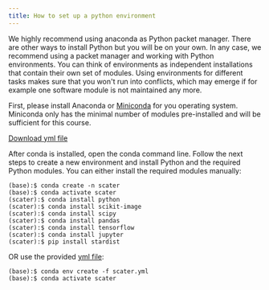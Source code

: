 ```yaml
---
title: How to set up a python environment
---
```

We highly recommend using anaconda as Python packet manager. There are other ways to install Python but you will be on your own. In any case, we recommend using a packet manager and working with Python environments. You can think of environments as independent installations that contain their own set of modules. Using environments for different tasks makes sure that you won't run into conflicts, which may emerge if for example one software module is not maintained any more.

First, please install Anaconda or [Miniconda](https://docs.conda.io/en/latest/miniconda.html) for you operating system. Miniconda only has the minimal number of modules pre-installed and will be sufficient for this course.

<a class="btn btn-primary" role="button" href="https://github.com/IES-HelmholtzZentrumMunchen/single-cell-analysis-course-2021/raw/master/notebooks/scater.yml">
  Download yml file
</a>

After conda is installed, open the conda command line. Follow the next steps to create a new environment and install Python and the required Python modules. You can either install the required modules manually:
```
(base):$ conda create -n scater
(base):$ conda activate scater
(scater):$ conda install python
(scater):$ conda install scikit-image
(scater):$ conda install scipy
(scater):$ conda install pandas
(scater):$ conda install tensorflow
(scater):$ conda install jupyter
(scater):$ pip install stardist
```
OR use the provided [yml file]("https://github.com/IES-HelmholtzZentrumMunchen/single-cell-analysis-course-2021/raw/master/notebooks/scater.yml"):
```
(base):$ conda env create -f scater.yml
(base):$ conda activate scater
```
